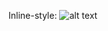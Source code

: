 
Inline-style: 
![alt text](https://github.com/AmirSff-Unity/Meltdown-Game-style-minigame/blob/main/info/meltdown-game.gif "Logo Title Text 1")
